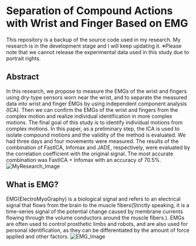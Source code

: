 # Separation of Compound Actions with Wrist and Finger Based on EMG
This repository is a backup of the source code used in my research. My research is in the development stage and I will keep updating it.
※Please note that we cannot release the experimental data used in this study due to portrait rights.

## Abstract
In this research, we propose to measure the EMGs of the wrist and fingers using dry-type sensors worn near the wrist, and to separate the measured data into wrist and finger EMGs by using independent component analysis (ICA). Then we can confirm the EMGs of the wrist and fingers from the complex motion and realize individual identification in more complex motions. The final goal of this study is to identify individual motions from complex motions. In this paper, as a preliminary step, the ICA is used to isolate compound motions and the validity of the method is evaluated. We had three days and four movements were measured. The results of the combination of FastICA, Infomax and JADE, respectively, were evaluated by the correlation coefficient with the original signal. The most accurate combination was FastICA + Infomax with an accuracy of 70.5%.
![MyResearch_Image](https://user-images.githubusercontent.com/51312413/95956885-e8683400-0e39-11eb-910f-f53b53e34a57.png)

## What is EMG?
EMG(ElectroMyoGraphy) is a biological signal and refers to an electrical signal that flows from the brain to the muscle fibers(Strictly speaking, it is a time-series signal of the potential change caused by membrane currents flowing through the volume conductors around the muscle fibers.). EMGs are often used to control prosthetic limbs and robots, and are also used for personal identification, as they can be differentiated by the amount of force applied and other factors.
![EMG_Image](https://user-images.githubusercontent.com/51312413/95958678-70e7d400-0e3c-11eb-9be2-495cf8a6bc21.png)

## 
